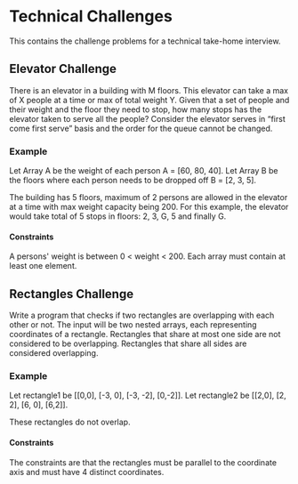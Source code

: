 # Technical Challenges
This contains the challenge problems for a technical take-home interview.

## Elevator Challenge
There is an elevator in a building with M floors. This elevator can take a max of X people at a time or max of total weight Y. Given that a set of people and their weight and the floor they need to stop, how many stops has the elevator taken to serve all the people? Consider the elevator serves in “first come first serve” basis and the order for the queue cannot be changed.

### Example
Let Array A be the weight of each person A = [60, 80, 40].
Let Array B be the floors where each person needs to be dropped off B = [2, 3, 5].

The building has 5 floors, maximum of 2 persons are allowed in the elevator at a time with max weight capacity being 200. For this example, the elevator would take total of 5 stops in floors: 2, 3, G, 5 and finally G.

#### Constraints
A persons' weight is between 0 < weight < 200. Each array must contain at least one element.

## Rectangles Challenge
Write a program that checks if two rectangles are overlapping with each other or not. The input will be two nested arrays, each representing coordinates of a rectangle. Rectangles that share at most one side are not considered to be overlapping. Rectangles that share all sides are considered overlapping.

### Example
Let rectangle1 be [[0,0], [-3, 0], [-3, -2], [0,-2]].
Let rectangle2 be [[2,0], [2, 2], [6, 0], [6,2]].

These rectangles do not overlap.

#### Constraints
The constraints are that the rectangles must be parallel to the coordinate axis and must have 4 distinct coordinates.

